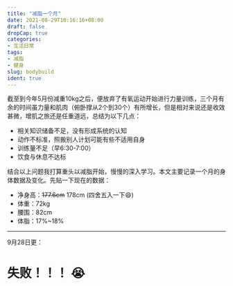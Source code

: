 ```yaml
---
title: "减脂一个月"
date: 2021-08-29T10:16:16+08:00
draft: false
dropCap: true
categories: 
- 生活日常
tags:
- 减脂
- 健身
slug: bodybuild
ident: true
---
```

截至到今年5月份减重10kg之后，便放弃了有氧运动开始进行力量训练，三个月有余的时间虽力量和肌肉（俯卧撑从2个到30个）有所增长，但是相对来说还是收效甚微，增肌之旅还是任重道远，总结为以下几点：
- 相关知识储备不足，没有形成系统的认知
- 动作不标准，照搬别人计划可能有些不适用自身
- 训练量不足（早6:30-7:00）
- 饮食与休息不达标

结合以上问题我打算重头以减脂开始，慢慢的深入学习。本文主要记录一个月的身体数据及变化。先贴一下现在的数据：
- 净身高：~~177.6cm~~ 178cm (四舍五入一下:smile:) 
- 体重：72kg  
- 腰围：82cm 
- 体脂：17%~18%




---
9月28日更：
# 失败！！！  :sob:
